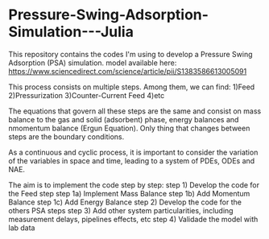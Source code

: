 # Pressure-Swing-Adsorption-Simulation---Julia

This repository contains the codes I'm using to develop a Pressure Swing Adsorption (PSA) simulation.
model available here: https://www.sciencedirect.com/science/article/pii/S1383586613005091

This process consists on multiple steps. Among them, we can find:
  1)Feed
  2)Pressurization
  3)Counter-Current Feed
  4)etc
  
The equations that govern all these steps are the same and consist on mass balance to the gas and solid (adsorbent) phase, energy balances and nmomentum balance (Ergun Equation). 
Only thing that changes between steps are the boundary conditions.

As a continuous and cyclic process, it is important to consider the variation of the variables in space and time, leading to a system of PDEs, ODEs and NAE.


The aim is to implement the code step by step:
  step 1) Develop the code for the Feed step 
    step 1a) Implement Mass Balance
    step 1b) Add Momentum Balance
    step 1c) Add Energy Balance
  step 2) Develop the code for the others PSA steps
  step 3) Add other system particularities, including measurement delays, pipelines effects, etc
  step 4) Validade the model with lab data

